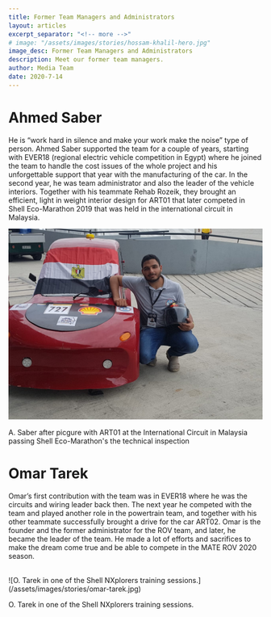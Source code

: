 ```yaml
---
title: Former Team Managers and Administrators
layout: articles
excerpt_separator: "<!-- more -->"
# image: "/assets/images/stories/hossam-khalil-hero.jpg"
image_desc: Former Team Managers and Administrators
description: Meet our former team managers.
author: Media Team
date: 2020-7-14
---
```


# Ahmed Saber
He is “work hard in silence and make your work make the noise” type of person. Ahmed Saber supported the team for a couple of years, starting with EVER18  (regional electric vehicle competition in Egypt)  where he joined the team to handle the cost issues of the whole project and his unforgettable support that year with the manufacturing of the car.
In the second year, he was team administrator and also the leader of the vehicle interiors. Together with his teammate Rehab Rozeik, they brought an efficient, light in weight interior design for ART01 that later competed in Shell Eco-Marathon 2019 that was held in the international circuit in Malaysia.

![A. Saber after picgure with ART01 at the International Circuit in Malaysia passing Shell Eco-Marathon's the technical inspection](/assets/images/stories/ahmed-saber.jpeg)
<p class="img-caption">A. Saber after picgure with ART01 at the International Circuit in Malaysia passing Shell Eco-Marathon's the technical inspection</p>

# Omar Tarek
Omar’s first contribution with the team was in EVER18 where he was the circuits and wiring leader back then. The next year he competed with the team and played another role in the powertrain team, and together with his other teammate successfully brought a drive for the car ART02. 
Omar is the founder and the former administrator for the ROV team, and later, he became the leader of the team. He made a lot of efforts and sacrifices to make the dream come true and be able to compete in the MATE ROV 2020 season.

<br>
![O. Tarek in one of the Shell NXplorers training sessions.](/assets/images/stories/omar-tarek.jpg)
<p class="img-caption">O. Tarek in one of the Shell NXplorers training sessions.</p>
<br>